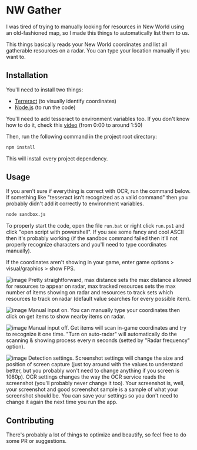 # NW Gather

I was tired of trying to manually looking for resources in New World using an old-fashioned map, so I made this things to automatically list them to us.

This things basically reads your New World coordinates and list all gatherable resources on a radar. You can type your location manually if you want to.

## Installation

You'll need to install two things:
- [Terreract](https://digi.bib.uni-mannheim.de/tesseract/tesseract-ocr-w64-setup-v5.0.0-alpha.20210811.exe) (to visually identify coordinates)
- [Node.js](https://nodejs.org/dist/v14.18.0/node-v14.18.0-x64.msi) (to run the code)

You'll need to add tesseract to environment variables too. If you don't know how to do it, check this [video](https://www.youtube.com/watch?v=2kWvk4C1pMo) (from 0:00 to around 1:50)

Then, run the following command in the project root directory:

```bash
npm install
```

This will install every project dependency.

## Usage

If you aren't sure if everything is correct with OCR, run the command below. If something like "tesseract isn't recognized as a valid command" then you probably didn't add it correctly to environment variables.
```bash
node sandbox.js
```

To properly start the code, open the file ```run.bat``` or right click ```run.ps1``` and click "open script with powershell". If you see some fancy and cool ASCII then it's probably working (if the sandbox command failed then it'll not properly recognize characters and you'll need to type coordinates manually).

If the coordinates aren't showing in your game, enter game options > visual/graphics > show FPS.

![image](https://user-images.githubusercontent.com/68027167/135266952-9d4f5442-b1f8-45a1-afea-a2e0734d9ce6.png)
Pretty straightforward, max distance sets the max distance allowed for resources to appear on radar, max tracked resources sets the max number of items showing on radar and resources to track sets which resources to track on radar (default value searches for every possible item).

![image](https://user-images.githubusercontent.com/68027167/135268068-a67eb2e9-6193-43ac-9763-6775c682ded1.png)
Manual input on. You can manually type your coordinates then click on get items to show nearby items on radar.

![image](https://user-images.githubusercontent.com/68027167/135267996-dd3d5f94-07c6-4150-a37e-3c2652b7f494.png)
Manual input off. Get items will scan in-game coordinates and try to recognize it one time. "Turn on auto-radar" will automatically do the scanning & showing process every n seconds (setted by "Radar frequency" option).

![image](https://user-images.githubusercontent.com/68027167/135269498-ba2882c4-befa-4b74-a59c-994bc2e89c1d.png)
Detection settings. Screenshot settings will change the size and position of screen capture (just toy around with the values to understand better, but you probably won't need to change anything if you screen is 1080p). OCR settings changes the way the OCR service reads the screenshot (you'll probably never change it too). Your screenshot is, well, your screenshot and good screenshot sample is a sample of what your screenshot should be. You can save your settings so you don't need to change it again the next time you run the app.

## Contributing
There's probably a lot of things to optimize and beautify, so feel free to do some PR or suggestions.